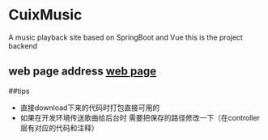 # CuixMusic
A music playback site based on SpringBoot and Vue 
this is the project backend
## web page address [web page](https://github.com/x1uc/CuixMusic_Web)

##tips
-  直接download下来的代码时打包直接可用的
-  如果在开发环境传送歌曲给后台时 需要把保存的路径修改一下（在controller层有对应的代码和注释）
